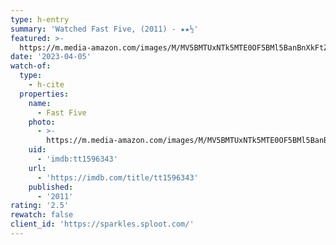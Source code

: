 ```yaml
---
type: h-entry
summary: 'Watched Fast Five, (2011) - ★★½'
featured: >-
  https://m.media-amazon.com/images/M/MV5BMTUxNTk5MTE0OF5BMl5BanBnXkFtZTcwMjA2NzY3NA@@._V1_SX300.jpg
date: '2023-04-05'
watch-of:
  type:
    - h-cite
  properties:
    name:
      - Fast Five
    photo:
      - >-
        https://m.media-amazon.com/images/M/MV5BMTUxNTk5MTE0OF5BMl5BanBnXkFtZTcwMjA2NzY3NA@@._V1_SX300.jpg
    uid:
      - 'imdb:tt1596343'
    url:
      - 'https://imdb.com/title/tt1596343'
    published:
      - '2011'
rating: '2.5'
rewatch: false
client_id: 'https://sparkles.sploot.com/'
---
```

